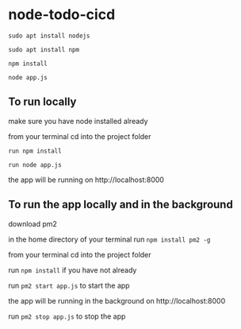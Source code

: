 # node-todo-cicd
```
sudo apt install nodejs
```
```
sudo apt install npm
```
```
npm install
```
```
node app.js
```

## To run locally
make sure you have node installed already

from your terminal cd into the project folder
```
run npm install
```
```
run node app.js
```
the app will be running on http://localhost:8000

## To run the app locally and in the background 

download pm2

in the home directory of your terminal run `npm install pm2 -g`

from your terminal cd into the project folder

run `npm install` if you have not already 

run `pm2 start app.js` to start the app

the app will be running in the background on http://localhost:8000

run `pm2 stop app.js` to stop the app
